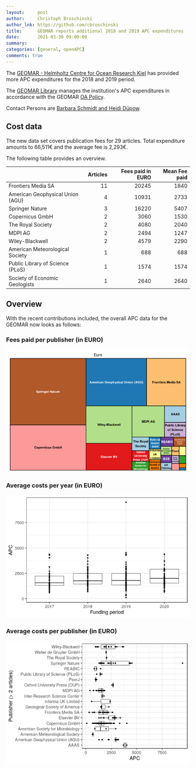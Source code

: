 ```yaml
---
layout:     post
author:     Christoph Broschinski
author_lnk: https://github.com/cbroschinski
title:      GEOMAR reports additional 2018 and 2019 APC expenditures
date:       2021-03-30 09:00:00
summary:    
categories: [general, openAPC]
comments: true
---
```





The [GEOMAR - Helmholtz Centre for Ocean Research Kiel](https://www.geomar.de/en/) has provided more APC expenditures for the 2018 and 2019 period.

The [GEOMAR Library](https://www.geomar.de/en/bibliothek) manages the institution's APC expenditures in accordance with the GEOMAR [OA Policy](http://oceanrep.geomar.de/oa.html).

Contact Persons are [Barbara Schmidt and Heidi Düpow](mailto:bibliotheksleitung@geomar.de).

## Cost data



The new data set covers publication fees for 29 articles. Total expenditure amounts to 66,511€ and the average fee is 2,293€.

The following table provides an overview.


|                                 | Articles| Fees paid in EURO| Mean Fee paid|
|:--------------------------------|--------:|-----------------:|-------------:|
|Frontiers Media SA               |       11|             20245|          1840|
|American Geophysical Union (AGU) |        4|             10931|          2733|
|Springer Nature                  |        3|             16220|          5407|
|Copernicus GmbH                  |        2|              3060|          1530|
|The Royal Society                |        2|              4080|          2040|
|MDPI AG                          |        2|              2494|          1247|
|Wiley-Blackwell                  |        2|              4579|          2290|
|American Meteorological Society  |        1|               688|           688|
|Public Library of Science (PLoS) |        1|              1574|          1574|
|Society of Economic Geologists   |        1|              2640|          2640|

## Overview

With the recent contributions included, the overall APC data for the GEOMAR now looks as follows: 

### Fees paid per publisher (in EURO)

![plot of chunk tree_geomar_2021_03_30_full](/figure/tree_geomar_2021_03_30_full-1.png)

###  Average costs per year (in EURO)

![plot of chunk box_geomar_2021_03_30_year_full](/figure/box_geomar_2021_03_30_year_full-1.png)

###  Average costs per publisher (in EURO)

![plot of chunk box_geomar_2021_03_30_publisher_full](/figure/box_geomar_2021_03_30_publisher_full-1.png)
